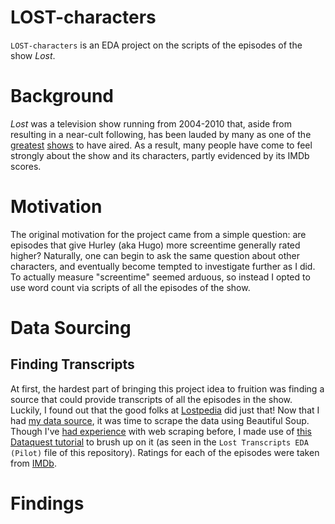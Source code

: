 # LOST-characters

`LOST-characters` is an EDA project on the scripts of the episodes of the show *Lost*. 



# Background

*Lost* was a television show running from 2004-2010 that, aside from resulting in a near-cult following, has been lauded by many as one of the [greatest](https://web.archive.org/web/20121022172014/http://entertainment.time.com/2007/09/06/the-100-best-tv-shows-of-all-time/slide/lost-2/) [shows](https://ew.com/article/2007/06/18/new-classics-tv/) to have aired. As a result, many people have come to feel strongly about the show and its characters, partly evidenced by its IMDb scores. 



# Motivation

The original motivation for the project came from a simple question: are episodes that give Hurley (aka Hugo) more screentime generally rated higher? Naturally, one can begin to ask the same question about other characters, and eventually become tempted to investigate further as I did. To actually measure "screentime" seemed arduous, so instead I opted to use word count via scripts of all the episodes of the show. 



# Data Sourcing

## Finding Transcripts

At first, the hardest part of bringing this project idea to fruition was finding a source that could provide transcripts of all the episodes in the show. Luckily, I found out that the good folks at [Lostpedia](https://lostpedia.fandom.com/wiki/Main_Page) did just that! Now that I had [my data source](https://lostpedia.fandom.com/wiki/Portal:Transcripts), it was time to scrape the data using Beautiful Soup. Though I've [had experience](https://github.com/parsaha/imdb) with web scraping before, I made use of [this Dataquest tutorial](https://www.dataquest.io/blog/web-scraping-beautifulsoup/) to brush up on it (as seen in the `Lost Transcripts EDA (Pilot)` file of this repository). Ratings for each of the episodes were taken from [IMDb](https://www.imdb.com/title/tt0411008/ratings/).





# Findings
